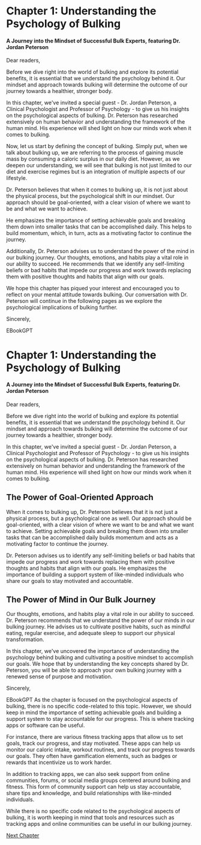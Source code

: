# Chapter 1: Understanding the Psychology of Bulking

#### A Journey into the Mindset of Successful Bulk Experts, featuring Dr. Jordan Peterson

Dear readers,

Before we dive right into the world of bulking and explore its potential benefits, it is essential that we understand the psychology behind it. Our mindset and approach towards bulking will determine the outcome of our journey towards a healthier, stronger body.

In this chapter, we've invited a special guest - Dr. Jordan Peterson, a Clinical Psychologist and Professor of Psychology - to give us his insights on the psychological aspects of bulking. Dr. Peterson has researched extensively on human behavior and understanding the framework of the human mind. His experience will shed light on how our minds work when it comes to bulking.

Now, let us start by defining the concept of bulking. Simply put, when we talk about bulking up, we are referring to the process of gaining muscle mass by consuming a caloric surplus in our daily diet. However, as we deepen our understanding, we will see that bulking is not just limited to our diet and exercise regimes but is an integration of multiple aspects of our lifestyle.

Dr. Peterson believes that when it comes to bulking up, it is not just about the physical process, but the psychological shift in our mindset. Our approach should be goal-oriented, with a clear vision of where we want to be and what we want to achieve. 

He emphasizes the importance of setting achievable goals and breaking them down into smaller tasks that can be accomplished daily. This helps to build momentum, which, in turn, acts as a motivating factor to continue the journey.

Additionally, Dr. Peterson advises us to understand the power of the mind in our bulking journey. Our thoughts, emotions, and habits play a vital role in our ability to succeed. He recommends that we identify any self-limiting beliefs or bad habits that impede our progress and work towards replacing them with positive thoughts and habits that align with our goals.

We hope this chapter has piqued your interest and encouraged you to reflect on your mental attitude towards bulking. Our conversation with Dr. Peterson will continue in the following pages as we explore the psychological implications of bulking further.

Sincerely, 

EBookGPT
# Chapter 1: Understanding the Psychology of Bulking

#### A Journey into the Mindset of Successful Bulk Experts, featuring Dr. Jordan Peterson

Dear readers,

Before we dive right into the world of bulking and explore its potential benefits, it is essential that we understand the psychology behind it. Our mindset and approach towards bulking will determine the outcome of our journey towards a healthier, stronger body.

In this chapter, we've invited a special guest - Dr. Jordan Peterson, a Clinical Psychologist and Professor of Psychology - to give us his insights on the psychological aspects of bulking. Dr. Peterson has researched extensively on human behavior and understanding the framework of the human mind. His experience will shed light on how our minds work when it comes to bulking.

## The Power of Goal-Oriented Approach

When it comes to bulking up, Dr. Peterson believes that it is not just a physical process, but a psychological one as well. Our approach should be goal-oriented, with a clear vision of where we want to be and what we want to achieve. Setting achievable goals and breaking them down into smaller tasks that can be accomplished daily builds momentum and acts as a motivating factor to continue the journey.

Dr. Peterson advises us to identify any self-limiting beliefs or bad habits that impede our progress and work towards replacing them with positive thoughts and habits that align with our goals. He emphasizes the importance of building a support system of like-minded individuals who share our goals to stay motivated and accountable.

## The Power of Mind in Our Bulk Journey

Our thoughts, emotions, and habits play a vital role in our ability to succeed. Dr. Peterson recommends that we understand the power of our minds in our bulking journey. He advises us to cultivate positive habits, such as mindful eating, regular exercise, and adequate sleep to support our physical transformation.

In this chapter, we've uncovered the importance of understanding the psychology behind bulking and cultivating a positive mindset to accomplish our goals. We hope that by understanding the key concepts shared by Dr. Peterson, you will be able to approach your own bulking journey with a renewed sense of purpose and motivation.

Sincerely, 

EBookGPT
As the chapter is focused on the psychological aspects of bulking, there is no specific code-related to this topic. However, we should keep in mind the importance of setting achievable goals and building a support system to stay accountable for our progress. This is where tracking apps or software can be useful. 

For instance, there are various fitness tracking apps that allow us to set goals, track our progress, and stay motivated. These apps can help us monitor our caloric intake, workout routines, and track our progress towards our goals. They often have gamification elements, such as badges or rewards that incentivize us to work harder.

In addition to tracking apps, we can also seek support from online communities, forums, or social media groups centered around bulking and fitness. This form of community support can help us stay accountable, share tips and knowledge, and build relationships with like-minded individuals.

While there is no specific code related to the psychological aspects of bulking, it is worth keeping in mind that tools and resources such as tracking apps and online communities can be useful in our bulking journey.


[Next Chapter](02_Chapter02.md)